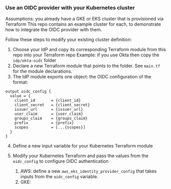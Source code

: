 ### Use an OIDC provider with your Kubernetes cluster

Assumptions: you already have a GKE or EKS cluster that is provisioned via Terraform
This repo contains an example cluster for each, to demonstrate how to integrate the OIDC provider with them.

Follow these steps to modify your existing cluster definition:
1. Choose your IdP and copy its corresponding Terraform module from this repo into your Terraform repo
Example: if you use Okta then copy the `idp/okta-oidc` folder
2. Declare a new Terraform module that points to the folder. See `main.tf` for the module declarations.
3. The IdP module exports one object: the OIDC configuration of the format:
```
output oidc_config {
  value = {
    client_id       = {client_id}
    client_secret   = {client_secret}
    issuer_url      = {issuer_url}
    user_claim      = {user_claim}
    groups_claim    = {groups_claim}
    prefix          = {prefix}
    scopes          = [...{scopes}]
  }
}
```

4. Define a new input variable for your Kubernetes Terraform module

5. Modify your Kubernetes Terraform and pass the values from the `oidc_config` to configure OIDC authentication
    1. AWS: define a new `aws_eks_identity_provider_config` that takes inputs from the `oidc_config` variable. 
    2. GKE: 

